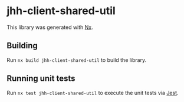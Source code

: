 # jhh-client-shared-util

This library was generated with [Nx](https://nx.dev).

## Building

Run `nx build jhh-client-shared-util` to build the library.

## Running unit tests

Run `nx test jhh-client-shared-util` to execute the unit tests via [Jest](https://jestjs.io).
